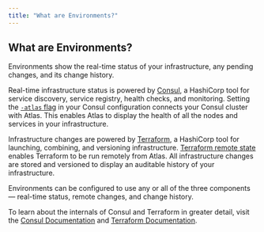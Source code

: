 ```yaml
---
title: "What are Environments?"
---
```

## What are Environments?

Environments show the real-time status of your infrastructure,
any pending changes, and its change history.

Real-time infrastructure status is powered by
[Consul](https://consul.io), a HashiCorp tool for service
discovery, service registry, health checks, and monitoring.
Setting the [`-atlas` flag](https://consul.io/docs/guides/atlas.html)
in your Consul configuration connects your Consul cluster with Atlas. This
enables Atlas to display the health of all the nodes and services
in your infrastructure.

Infrastructure changes are powered by [Terraform](https://terraform.io),
a HashiCorp tool for launching, combining, and versioning infrastructure.
[Terraform remote state](https://terraform.io/docs/commands/remote.html)
enables Terraform to be run remotely from Atlas. All infrastructure changes
are stored and versioned to display an auditable history of your
infrastructure.

Environments can be configured to use any or all of the three components —
real-time status, remote changes, and change history.

To learn about the internals of Consul and Terraform in greater detail,
visit the [Consul Documentation](https://consul.io/docs) and
[Terraform Documentation](https://terraform.io/docs).
